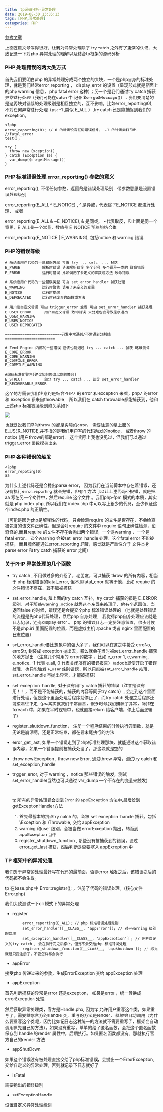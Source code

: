 ```yaml
---
title: tp源码分析-异常处理
date: 2019-08-30 13:05:13
tags: [PHP,异常处理]
categories: PHP
---
```


[参考文章](https://segmentfault.com/a/1190000014977430)

上面这篇文章写得很好，让我对异常处理除了 try catch 之外有了更深的认识，大致记录一下对php 异常处理的理解以及结合tp框架的源码分析

<!--more-->

### PHP 处理错误的两大类方式

首先我们要明白php 的异常处理分成两个独立的大块，一个是php自身的标准处理，就是我们经常error_reporting ， display_error 的设置（呈现形式就是界面上的php warning 信息， php fatal error 这种）；另一个是我们通过try catch 捕获异常进行处理（我们可能在catch 中 记录 $e->getMessage()） . 我们要清楚的是这两块对错误的处理级别是相互独立的，互不影响。比如error_reporting(0), 不对任何异常进行处理（ps: -1 ,类似 E_ALL ）,try catch 还是能捕捉到我们的exception。

```
<?php
error_reporting(0); // 0 的时候没有任何错误信息， -1 的时候会打印出 //fatal_error
test();

try {
  throw new Exception()
} catch (Exception $e) {
  var_dump($e->getMessage())
}

```

### PHP 标准错误处理 error_reporting() 参数的意义

error_reporting(), 不带任何参数，返回的是错误处理级别，带参数意思是设置错误处理级别

error_reporting(E_ALL ^ E_NOTICE) , ^ 是异或，代表除了E_NOTICE 都进行处理， 或者

error_reporting(E_ALL & ~E_NOTICE), & 是同或， ~代表取反，和上面是同一个意思，E_ALL是一个常量，数值是 E_NOTICE 那些的结合体

error_reporting(E_NOTICE | E_WARNING), 包括notice 和 warning 错误  



### PHP的错误等级

```
# 系统级用户代码的一些错误类型 可由 try ... catch ... 捕获
E_PARSE          解析时错误 语法解析错误 少个分号 多个逗号一类的 致命错误
E_ERROR          运行时错误 比如调用了未定义的函数或方法 致命错误

# 系统级用户代码的一些错误类型 可由 set_error_handler 捕获处理
E_WARNING        运行时警告 调用了未定义的变量
E_NOTICE         运行时提醒                  
E_DEPRECATED     运行时已废弃的函数或方法

# 用户级自定义错误 可由 trigger_error 触发 可由 set_error_handler 捕获处理
E_USER_ERROR      用户自定义错误 致命错误 未处理也会导致程序退出
E_USER_WARNING
E_USER_NOTICE
E_USER_DEPRECATED

==========================开发中常遇到/不常遇到分割线=======================

# Zend Engine 内部的一些错误 应该也能通过 try ... catch ... 捕获 略难测试
E_CORE_ERROR
E_CORE_WARNING
E_COMPILE_ERROR
E_COMPILE_WARNING

#编码标准化警告(建议如何修改以向前兼容)
E_STRICT          部分 try ... catch ... 部分 set_error_handler
E_RECOVERABLE_ERROR
```

这个地方需要我们注意的是结合PHP7 的 error 和 exception 来看，php7 的error 和 exception 都来自throwable， 所以我们在 catch  throwable都能捕获到，他和上述php 标准错误级别的关系如下

![](https://cytuchuang-1256930988.cos.ap-shanghai.myqcloud.com/20190830133738.png) 

也就是说我们平时throw 的都是实际的error， 需要注意的是上面的 E_USER_NOTICE,并不指的是我们用户写的代码触发的notice， 或者throw 的 notice (用户throw的都是error)， 这个实际上我也没见过，但我们可以通过trigger_error 函数模拟出来



### PHP 各种错误的触发

```
<?php
error_repoting(0)
aa
```

为什么上述代码还是会抛出parse error， 因为我们在当前脚本中存在着错误，还没有执行error_reporting 就会报错，但有个方法可以让上述代码不报错，就是把 aa 写在另一个文件中，然后require 这个文件 。我们php-fpm 模式的本质，其实就是 php index.php, 所以我们在 index.php 中可以写上很少的代码，至少保证这个index.php 的正确性。

（可能是因为php是解释性的代码，只会检测require 的文件是否存在，不会检查被包含的该文件正确性，但是会对require 的文件中 require 语句正确性检测，蛮奇怪的,而且require 的文件不存在会抛出两个错误，一个是warning ，一个是fatal error， 这个warning 会被set_error_handle 处理，这个fatal error 不能被捕获， 而且竟然能通过error_reporting 屏蔽，感觉就是严重性介于 文件本身 parse error 和 try catch 捕获的 error 之间）



### 关于PHP 异常处理的几个函数

+ try catch , 不用做过多的介绍了，老朋友，可以捕获 throw 的所有内容，相当于 php 标准错误的fatal_error, 但不是fatal_error 就等于他，比如 require 的文件错误不存在，就不能被捕获


+ set_error_handle, 和上面的try catch 互补，try catch 捕获的都是 E_ERROR 级别，对于那些warning ,notice 就靠这个东西来处理了，他有个返回值，当返回false 的时候，错误还是会提交个php 标准错误处理的 （也就是处理错误的流程是先php代码处理，然后php 自身处理， 我觉得php自身处理应该就是日志记录，还有display error 。 php 的错误日志一定要注意位置，很多时候不是php.ini 里面配置的位置，而是虚拟主机 apache  或者 nginx 里面配置的日志位置）

+ set_error_handle要比想象中的强大多了，我们可以在这之中接受 erroNo, erroStr, 封装成 exception 抛出去，那么就会在当时被set_error_handle 捕获的地方抛出 （注意几个常用的 error的数字 ，比如 e_error 1, e_warning, e_notice.  -1 代表 e_all,  0 代表关闭所有的错误报告）（adodb即使开启了错误处理，也只能触发 e_user 级别错误，所以只能被set_error_handle 处理，set_error_handle 再抛出异常，才能被捕获）

+ set_exception_handle, 对于没有用try catch 捕获的错误（注意是没有用！！，而不是不能捕获的，捕获的内容等同于try catch）, 会走到这个里面进行处理，但是这个里面处理后程序就停止了，而try catch 处理之后程序还能接着往下走（ps:其实就我们平常而言，很多时候我们捕获了异常，除非在foreach 中，如果在平时逻辑中，也就直接return 给客户端，停止后面逻辑了）

+ register_shutdown_function， 注册一个程序结束的时候执行的函数，就是无论是崩溃啊，还是正常结束，都在最末尾执行的方法

+ error_get_last, 如果一个错误走到了php标准处理那块，就能通过这个获取错误内容，如果一个错误提前被捕获处理了，那这块就是空的

+ throw new Exception , throw new Error, 通过throw 异常，测试try catch 和 set_exception_handle

+ trigger_error, 对于 warning ，notice 那些错误的触发，测试set_error_handle(当然也可以通过 var_dump 一个不存在的变量来触发)

  ​

  tp 所有的异常处理都会走到Error 的 appException 方法中,最后给到 getExceptionHandler方法

  1. 首先最基本的提点try catch 的，会被 set_exception_handle 捕获，包括 \Exception 和 \Throwable, 交给 appException
  2. warning 和user 级别，会被当做 errorException 抛出，转而到 appExcepiton 当中
  3. register_shutdown_function , 那些没有被捕获到的错误，通过error_get_last 捕获，然后判断是否要塞入 appException 中


### TP 框架中的异常处理

我们对于异常的处理最好写在代码的最前面，否则error 触发之后，该错误之后的代码都不会生效。

tp 在base.php 中 Error::register();  ，注册了代码的错误处理。(核心文件 Error.php)

我们大致测试一下cli 模式下的异常处理

+ register

```
		error_reporting(E_ALL); // php 标准错误处理级别
        set_error_handler([__CLASS__, 'appError']); // 对于warning 级别的处理
        set_exception_handler([__CLASS__, 'appException']); // 用户自定义的try catch , 会在执行完之后停止，但是不会交给php 标准错误处理
        register_shutdown_function([__CLASS__, 'appShutdown']); // 感觉就是只要注册了，不管怎样都会执行
```

+ appError 

接受php 传递过来的参数，生成ErrorException 交给 appException 处理

+ appException

首先判断捕获的异常是error 还是exception， 如果是error ，统一转换成 errorException 处理

然后获取异常处理类，官方是Handle.php, 因为tp 允许用户重写这个类，如果重写了，需要继承官方的Handle 类，重写的方法是render， 框架会自动调用（为什么要重写这个类呢，因为比如记日志这种统一的方法就不需要重写了，框架会自动调用原先自己的方法）。如果没有重写，单单的给了匿名函数，会把这个匿名函数保存到 handle 的render 属性中，后期执行。如果匿名函数都没有，那就执行官方自己的render 方法

+ appShutDown

如果这个错误没有被处理直接交给了php标准错误，会抛出一个ErrorException, 交给自定义的异常处理，否则就记录下日志就好了

+ isFatal

需要抛出的错误级别

+ setExceptionHandle

设置自定义异常处理级别







